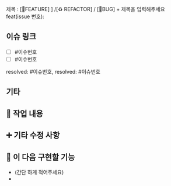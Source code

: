   제목 : [🎉FEATURE] ] /[♻️ REFACTOR] / [🐛BUG] + 제목을 입력해주세요
 feat(issue 번호): 
 
## 이슈 링크
- [ ] #이슈번호
- [ ] #이슈번호

resolved: #이슈번호, resolved: #이슈번호

## 기타

## 🔎 작업 내용




## ➕ 기타 수정 사항



## 🔧 이 다음 구현할 기능
- (간단 하게 적어주세요)
-
